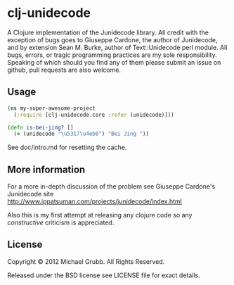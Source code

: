 # clj-unidecode

A Clojure implementation of the Junidecode library.
All credit with the exception of bugs goes to Giuseppe Cardone, the author
of Junidecode, and by extension Sean M. Burke, author of Text::Unidecode
perl module.  All bugs, errors, or tragic programming practices are my
sole responsibility.  Speaking of which should you find any of them please
submit an issue on github, pull requests are also welcome.

## Usage

```clojure
(ns my-super-awesome-project
  (:require [clj-unidecode.core :refer (unidecode)]))

(defn is-bei-jing? []
  (= (unidecode "\u5317\u4eb0") "Bei Jing "))
```
See doc/intro.md for resetting the cache.

## More information

For a more in-depth discussion of the problem see Giuseppe Cardone's Junidecode site
http://www.ippatsuman.com/projects/junidecode/index.html

Also this is my first attempt at releasing any clojure code so any _constructive_
criticism is appreciated.

## License

Copyright © 2012 Michael Grubb.
All Rights Reserved.

Released under the BSD license see LICENSE file for exact details.
